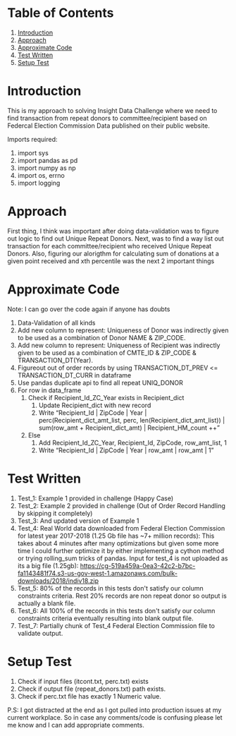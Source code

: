 
# Table of Contents
1. [Introduction](README.md#introduction)
2. [Approach](README.md#approach)
3. [Approximate Code](README.md#approximate-Code)
4. [Test Written](README.md#test-written)
5. [Setup Test](README.md#setup-test)

# Introduction

This is my approach to solving Insight Data Challenge where we need to find transaction from repeat donors to committee/recipient based on Federcal Election Commission Data published on their public website.

Imports required: 

1. import sys
2. import pandas as pd
3. import numpy as np
4. import os, errno
5. import logging


# Approach

First thing, I think was important after doing data-validation was to figure out logic to find out Unique Repeat Donors. 
Next, was to find a way list out transaction for each committee/recipient who received Unique Repeat Donors. 
Also, figuring our alorigthm for calculating sum of donations at a given point received and xth percentile was the next 2 important things

# Approximate Code 

Note: I can go over the code again if anyone has doubts

1. Data-Validation of all kinds
2. Add new column to represent: Uniqueness of Donor was indirectly given to be used as a combination of Donor NAME & ZIP_CODE. 
3. Add new column to represent: Uniqueness of Recipient was indirectly given to be used as a combination of CMTE_ID & ZIP_CODE & TRANSACTION_DT(Year).
4. Figureout out of order records by using TRANSACTION_DT_PREV <= TRANSACTION_DT_CURR in dataframe
5. Use pandas duplicate api to find all repeat UNIQ_DONOR
6. For row in data_frame
	1. Check if Recipient_Id_ZC_Year exists in Recipient_dict
		1. Update Recipient_dict with new record
		2. Write “Recipient_Id | ZipCode | Year | perc(Recipient_dict_amt_list, perc, len(Recipient_dict_amt_list)) | sum(row_amt + Recipient_dict_amt) | Recipient_HM_count ++”
	2. Else
		1. Add Recipient_Id_ZC_Year, Recipient_Id, ZipCode, row_amt_list, 1 
		2. Write “Recipient_Id | ZipCode | Year | row_amt | row_amt | 1”


# Test Written

1. Test_1: Example 1 provided in challenge (Happy Case)
2. Test_2: Example 2 provided in challenge (Out of Order Record Handling by skipping it completely)
3. Test_3: And updated version of Example 1
4. Test_4: Real World data downloaded from Federal Election Commission for latest year 2017-2018 (1.25 Gb file has ~7+ million records): This takes about 4 minutes after many optimizations but given some more time I could further optimize it by either implementing a cython method or trying rolling_sum tricks of pandas.
Input for test_4 is not uploaded as its a big file (1.25gb): https://cg-519a459a-0ea3-42c2-b7bc-fa1143481f74.s3-us-gov-west-1.amazonaws.com/bulk-downloads/2018/indiv18.zip
5. Test_5: 80% of the records in this tests don't satisfy our column constraints criteria. Rest 20% records are non repeat donor so output is actually a blank file. 
6. Test_6: All 100% of the records in this tests don't satisfy our column constraints criteria eventually resulting into blank output file. 
7. Test_7: Partially chunk of Test_4 Federal Election Commission file to validate output.  

# Setup Test

1. Check if input files (itcont.txt, perc.txt) exists
2. Check if output file (repeat_donors.txt) path exists.
3. Check if perc.txt file has exactly 1 Numeric value.


P.S: I got distracted at the end as I got pulled into production issues at my current workplace. So in case any comments/code is confusing please let me know and I can add appropriate comments. 





